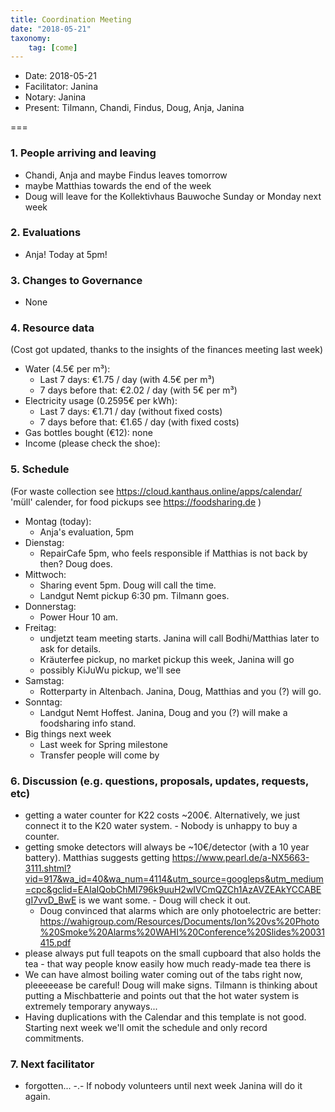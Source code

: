 ```yaml
---
title: Coordination Meeting
date: "2018-05-21"
taxonomy:
    tag: [come]
---
```


<!--
Hello facilitator/notary! Thank you for your services. Here is some advice for facilitating coordination meetings:
  - Prepare the meeting a bit beforehand (find out about evaluations, gas, electricity and water usages, waste collections, income, scheduled events). You can ask others to assist you.
  - Notify people 10 minutes before the meeting starts. (Watching the clock is not super fun, people will be grateful if you do it for them.)
  - Start at 10:00 sharp, or earlier if everyone is there. (Waiting is time-wasting, be a time-saver!)
  - If you don't want to take notes yourself ask someone else to take care of that. (This pad can easily be used to read from and write in simultaneously.)
  - Go through the ordered points in order, even if nothing has changed. (They are arranged to try and get the most relevant information to most people.)
  - Feel welcome to moderate conversation if off-topic or too detailed. (Are listeners interested? Are speakers satisfied? Can you identify a sub-group?)
  - Try to finish the meeting before 11:00. (There is always more to talk about and it's important for people to know that CoMes don't take forever.)
  - Leave the room once the meeting has ended. (This sends a clear signal to everyone else that they can also leave and get on with their day.)
  - Take care that the meeting minutes will be put to kanthaus.online. (If you don't know how to do it, ask someone to help you with it. But do it today!)
  - As soon as the minutes are online, empty the pad from all irrelevant things and get it ready for the next facilitator. (Only keep regular events such as CoMe, power hour, regular food pickups and such. Move the counter figures from 'last 7 days' to '7 days before that' and adjust the date to next week.)
  - Have fun!
-->

- Date: 2018-05-21
- Facilitator: Janina
- Notary: Janina
- Present: Tilmann, Chandi, Findus, Doug, Anja, Janina

===

### 1. People arriving and leaving
- Chandi, Anja and maybe Findus leaves tomorrow
- maybe Matthias towards the end of the week
- Doug will leave for the Kollektivhaus Bauwoche Sunday or Monday next week

### 2. Evaluations
- Anja! Today at 5pm!

### 3. Changes to Governance
- None

### 4. Resource data
(Cost got updated, thanks to the insights of the finances meeting last week)
- Water (4.5€ per m³):
  - Last 7 days: €1.75 / day (with 4.5€ per m³)
  - 7 days before that: €2.02 / day (with 5€ per m³)
- Electricity usage (0.2595€ per kWh):
  - Last 7 days: €1.71 / day (without fixed costs)
  - 7 days before that: €1.65 / day (with fixed costs)
- Gas bottles bought (€12): none
- Income (please check the shoe):

### 5. Schedule <!-- Question: do we really need this section anymore? We have the Nextcloud Calendar and this seems like unnecessary duplication, especially since it's likely that more events come up during the meeting. I would propose to change this section just for week-commitments, e.g. who is doing the food pickups? Facilitating the Share Event? Facilitating the next CoMe? Etc -->
(For waste collection see https://cloud.kanthaus.online/apps/calendar/ 'müll' calender, for food pickups see https://foodsharing.de )
- Montag (today):
    - Anja's evaluation, 5pm
- Dienstag:
    - RepairCafe 5pm, who feels responsible if Matthias is not back by then? Doug does.
- Mittwoch:
    - Sharing event 5pm. Doug will call the time.
    - Landgut Nemt pickup 6:30 pm. Tilmann goes.
- Donnerstag:
    - Power Hour 10 am.
- Freitag:
    - undjetzt team meeting starts. Janina will call Bodhi/Matthias later to ask for details.
    - Kräuterfee pickup, no market pickup this week, Janina will go
    - possibly KiJuWu pickup, we'll see
- Samstag:
    - Rotterparty in Altenbach. Janina, Doug, Matthias and you (?) will go.
- Sonntag:
    - Landgut Nemt Hoffest. Janina, Doug and you (?) will make a foodsharing info stand.
- Big things next week
    - Last week for Spring milestone
    - Transfer people will come by

### 6. Discussion (e.g. questions, proposals, updates, requests, etc)
- getting a water counter for K22 costs ~200€. Alternatively, we just connect it to the K20 water system. - Nobody is unhappy to buy a counter.
- getting smoke detectors will always be ~10€/detector (with a 10 year battery). Matthias suggests getting https://www.pearl.de/a-NX5663-3111.shtml?vid=917&wa_id=40&wa_num=4114&utm_source=googleps&utm_medium=cpc&gclid=EAIaIQobChMI796k9uuH2wIVCmQZCh1AzAVZEAkYCCABEgI7vvD_BwE is we want some. -  Doug will check it out.
  - Doug convinced that alarms which are only photoelectric are better: https://wahigroup.com/Resources/Documents/Ion%20vs%20Photo%20Smoke%20Alarms%20WAHI%20Conference%20Slides%20031415.pdf
- please always put full teapots on the small cupboard that also holds the tea - that way people know easily how much ready-made tea there is
- We can have almost boiling water coming out of the tabs right now, pleeeeease be careful! Doug will make signs. Tilmann is thinking about putting a Mischbatterie and points out that the hot water system is extremely temporary anyways...
- Having duplications with the Calendar and this template is not good. Starting next week we'll omit the schedule and only record commitments.

### 7. Next facilitator
- forgotten... -.- If nobody volunteers until next week Janina will do it again.
